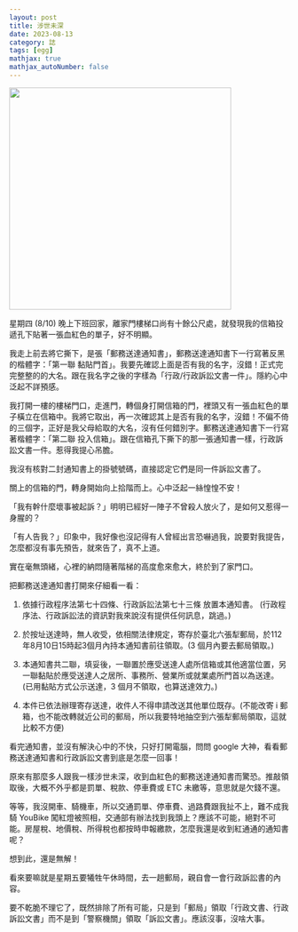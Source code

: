 ```yaml
---
layout: post
title: 涉世未深
date: 2023-08-13
category: 誌
tags: [egg]
mathjax: true
mathjax_autoNumber: false
---
```


<img src="/blog/assets/images/2023/registeredmail.jpg" style="width:400px; transfer:rotate(270deg);"/>

星期四 (8/10) 晚上下班回家，離家門樓梯口尚有十餘公尺處，就發現我的信箱投遞孔下貼著一張血紅色的單子，好不明顯。

<!--more-->

我走上前去將它撕下，是張「郵務送達通知書」，郵務送達通知書下一行寫著反黑的楷體字：「第一聯  黏貼門首」。我要先確認上面是否有我的名字，沒錯！正式完完整整的的大名。跟在我名字之後的字樣為「行政/行政訴訟文書一件」。隱約心中泛起不詳預感。

我打開一樓的樓梯門口，走進門，轉個身打開信箱的門，裡頭又有一張血紅色的單子橫立在信箱中。我將它取出，再一次確認其上是否有我的名字，沒錯！不偏不倚的三個字，正好是我父母給取的大名，沒有任何錯別字。郵務送達通知書下一行寫著楷體字：「第二聯  投入信箱」。跟在信箱孔下撕下的那一張通知書一樣，行政訴訟文書一件。惹得我提心吊膽。

我沒有核對二封通知書上的掛號號碼，直接認定它們是同一件訴訟文書了。

關上的信箱的門，轉身開始向上拾階而上。心中泛起一絲惶惶不安！

「我有幹什麼壞事被起訴？」明明已經好一陣子不曾殺人放火了，是如何又惹得一身腥的？

「有人告我？」印象中，我好像也沒記得有人曾經出言恐嚇過我，說要對我提告，怎麼都沒有事先預告，就來告了，真不上道。

實在毫無頭緒，心裡的納悶隨著階梯的高度愈來愈大，終於到了家門口。

把郵務送達通知書打開來仔細看一看：

1. 依據行政程序法第七十四條、行政訴訟法第七十三條  放置本通知書。 (行政程序法、行政訴訟法的資訊對我來說沒有提供任何訊息，跳過。)

2. 於按址送達時，無人收受，依相關法律規定，寄存於臺北六張犁郵局，於112年8​月10日15時起3個月內持本通知書前往領取。(3 個月內要去郵局領取。)

3. 本通知書共二聯，填妥後，一聯置於應受送達人處所信箱或其他適當位置，另一聯黏貼於應受送達人之居所、事務所、營業所或就業處所門首以為送達。(已用黏貼方式公示送達，3 個月不領取，也算送達效力。)

4. 本件已依法辦理寄存送達，收件人不得申請改送其他單位既存。(不能改寄 i 郵箱，也不能改轉就近公司的郵局，所以我要特地抽空到六張犁郵局領取，這就比較不方便)

看完通知書，並沒有解決心中的不快，只好打開電腦，問問 google 大神，看看郵務送達通知書和行政訴訟文書到底是怎麼一回事！

原來有那麼多人跟我一樣涉世未深，收到血紅色的郵務送達通知書而驚恐。推敲領取後，大概不外乎都是罰單、稅款、停車費或 ETC 未繳等，意思就是欠錢不還。

等等，我沒開車、騎機車，所以交通罰單、停車費、過路費跟我扯不上，難不成我騎 YouBike 闖紅燈被照相，交通部有辦法找到我頭上？應該不可能，絕對不可能。房屋稅、地價稅、所得稅也都按時申報繳款，怎麼我還是收到紅通通的通知書呢？

想到此，還是無解！

看來要嘛就是星期五要犧牲午休時間，去一趟郵局，親自會一會行政訴訟書的內容。

要不乾脆不理它了，既然排除了所有可能，只是到「郵局」領取「行政文書、行政訴訟文書」而不是到「警察機關」領取「訴訟文書」。應該沒事，沒啥大事。
